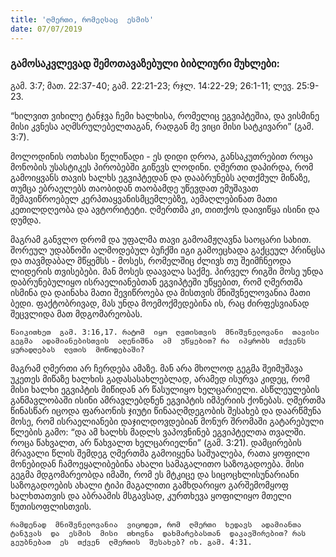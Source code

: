```yaml
---
title: 'ღმერთი, რომელსაც  ესმის'
date: 07/07/2019
---
```


<h3 class="ka_geo"> გამოსაკვლევად შემოთავაზებული ბიბლიური მუხლები:</h3>
გამ. 3:7; მათ. 22:37-40; გამ. 22:21-23; რჯლ. 14:22-29; 26:1-11; ლევ. 25:9-23.


“ხილვით  ვიხილე  ტანჯვა  ჩემი  ხალხისა, რომელიც  ეგვიპტეშია, და  ვისმინე  მისი  კვნესა  აღმსრულებელთაგან, რადგან  მე  ვიცი  მისი  სატკივარი” (გამ. 3:7).

მოლოდინის  ოთხასი  წელიწადი - ეს  დიდი  დროა, განსაკუთრებით  როცა  მონობის  უსასტიკეს  პირობებში  გიწევს  ლოდინი. ღმერთი  დაპირდა, რომ  გამოიყვანს  თავის  ხალხს  ეგვიპტედან  და  დააბრუნებს  აღთქმულ  მიწაზე, თუმცა  ებრაელებს  თაობიდან  თაობამდე  უწევდათ  ემუშავათ  შემავიწროებელ  კერპთაყვანისმცემლებზე, აემაღლებინათ  მათი  კეთილდღეობა  და  ავტორიტეტი. ღმერთმა  კი, თითქოს  დაივიწყა  ისინი  და  დუმდა.

მაგრამ  განვლო  დრომ  და  უფალმა  თავი  გამოამჟღავნა  საოცარი  სახით. შორეულ  უდაბნოში  ალმოდებულ  ბუჩქში  იგი  გამოეცხადა  გაქცეულ  პრინცსა  და  თავმდაბალ  მწყემსს - მოსეს, რომელშიც  ძლივს  თუ  შეიმჩნეოდა  ლიდერის  თვისებები. მან  მოსეს  დაავალა  საქმე. პირველ  რიგში  მოსე  უნდა  დაბრუნებულიყო  ისრაელიანებთან  ეგვიპტეში  უწყებით, რომ  ღმერთმა  ისმინა  და  დაინახა  მათი  შევიწროება  და  მისთვის  მნიშვნელოვანია  მათი  ბედი. ფაქტობრივად, მას  უნდა  მოემოქმედებინა  ის, რაც  ძირფესვიანად  შეცვლიდა  მათ  მდგომარეობას.

`წაიკითხეთ  გამ. 3:16,17. რატომ  იყო  ღვთისთვის  მნიშვნელოვანი  თავისი  გეგმა  ადამიანებისთვის  აღენიშნა  ამ  უწყებით? რა  იპყრობს  თქვენს  ყურადღებას  ღვთის  მოწოდებაში?`

მაგრამ  ღმერთი  არ  ჩერდება  ამაზე. მან  არა  მხოლოდ  გეგმა  შეიმუშავა  უკეთეს  მიწაზე  ხალხის  გადასასახლებლად, არამედ  ისურვა  კიდეც, რომ  მისი  ხალხი  ეგვიპტის  მიწიდან  არ  წასულიყო  ხელცარიელი. ასწლეულების  განმავლობაში  ისინი  ამრავლებდნენ  ეგვიპტის  იმპერიის  ქონებას. ღმერთმა  წინასწარ  იცოდა  ფარაონის  ჯიუტი  წინააღმდეგობის  შესახებ  და  დაარწმუნა  მოსე, რომ  ისრაელიანები  დაჯილდოვდებიან  მონურ  შრომაში  გატარებული  წლების  გამო: “და  ამ  ხალხს  მადლს  ვაპოვნინებ  ეგვიპტელთა  თვალში. როცა  წახვალთ, არ  წახვალთ  ხელცარიელნი” (გამ. 3:21). დამცირების  მრავალი  წლის  შემდეგ  ღმერთმა  გამოიყენა  საშუალება, რათა  ყოფილი  მონებიდან  ჩამოეყალიბებინა  ახალი  სამაგალითო  საზოგადოება. მისი  გეგმა  მდგომარეობდა  იმაში, რომ  ეს  მტკიცე  და  სიცოცხლისუნარიანი  საზოგადოების  ახალი  ტიპი  მაგალითი  გამხდარიყო  გარშემომყოფ  ხალხთათვის  და  აბრაამის  მსგავსად, კურთხევა  ყოფილიყო  მთელი  წუთისოფლისთვის.

`რამდენად  მნიშვნელოვანია  ვიცოდეთ, რომ  ღმერთი  ხედავს  ადამიანთა  ტანჯვას  და  ესმის  მისი  თხოვნა  დახმარებასთან  დაკავშირებით? რას  გეუბნებათ  ეს  თქვენ  ღმერთის  შესახებ? იხ. გამ. 4:31.`